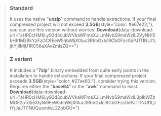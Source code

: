 > ### Standard
> It uses the native "**unzip**" command to handle extractions. If your final compressed project will not exceed **3.5GB**{style="color: #e67e22;"}, you can use this version without worries.
> **Download**{data-download-url="aHR0cHM6Ly93d3cubWVkaWFmaXJlLmNvbS9maWxlL2VyNHI5bHh1MzBkYzFzOC9EeW5hbWljX0luc3RhbGxlcl9CbGFzc0dPJTI1NUI1LjItYjIlMjU1RC56aXAvZmlsZQ=="}

> ### Z variant
> It includes a "**7zip**" binary embedded from quite early points in the installation to handle extractions. If your final compressed project exceeds **3.5GB**{style="color: #27ae60;"}, consider trying this version. Requires either the "**base64**" or the "**awk**" command to exist.
> **Download**{data-download-url="aHR0cHM6Ly93d3cubWVkaWFmaXJlLmNvbS9maWxlL3plbWZzMGF2aTd5eXIyNi9EeW5hbWljX0luc3RhbGxlcl9CbGFzc0dPJTI1NUI1LjItYjJaJTI1NUQuemlwL2ZpbGU="}
